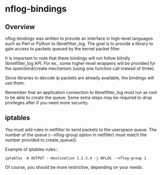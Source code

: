 # nflog-bindings

## Overview

nflog-bindings was written to provide an interface in high-level
languages such as Perl or Python to libnetfilter_log.
The goal is to provide a library to gain access to packets queued by
the kernel packet filter.

It is important to note that these bindings will not follow blindly
libnetfilter_log API. For ex., some higher-level wrappers will be provided
for the open/bind/create mechanism (using one function call instead of
three).

Since libraries to decode ip packets are already available, the bindings
will use them.

Remember that an application connection to libnetfilter_log must run as
root to be able to create the queue. Some extra steps may be required
to drop privileges after if you need more security.

## iptables

You must add rules in netfilter to send packets to the userspace queue.
The number of the queue (--nflog-group option in netfilter) must match the
number provided to create_queue().

Example of iptables rules::

    iptables -A OUTPUT --destination 1.2.3.4 -j NFLOG --nflog-group 1

Of course, you should be more restrictive, depending on your needs.

